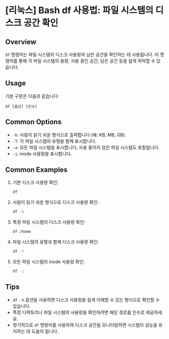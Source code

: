 # [리눅스] Bash df 사용법: 파일 시스템의 디스크 공간 확인

## Overview
`df` 명령어는 파일 시스템의 디스크 사용량과 남은 공간을 확인하는 데 사용됩니다. 이 명령어를 통해 각 파일 시스템의 용량, 사용 중인 공간, 남은 공간 등을 쉽게 파악할 수 있습니다.

## Usage
기본 구문은 다음과 같습니다:
```
df [옵션] [인수]
```

## Common Options
- `-h`: 사람이 읽기 쉬운 형식으로 출력합니다 (예: KB, MB, GB).
- `-T`: 각 파일 시스템의 유형을 함께 표시합니다.
- `-a`: 모든 파일 시스템을 표시합니다, 사용 중이지 않은 파일 시스템도 포함됩니다.
- `-i`: inode 사용량을 표시합니다.

## Common Examples
1. 기본 디스크 사용량 확인:
   ```bash
   df
   ```

2. 사람이 읽기 쉬운 형식으로 디스크 사용량 확인:
   ```bash
   df -h
   ```

3. 특정 파일 시스템의 디스크 사용량 확인:
   ```bash
   df /home
   ```

4. 파일 시스템의 유형과 함께 디스크 사용량 확인:
   ```bash
   df -T
   ```

5. 모든 파일 시스템의 inode 사용량 확인:
   ```bash
   df -i
   ```

## Tips
- `df -h` 옵션을 사용하면 디스크 사용량을 쉽게 이해할 수 있는 형식으로 확인할 수 있습니다.
- 특정 디렉토리나 파일 시스템의 사용량을 확인하려면 해당 경로를 인수로 제공하세요.
- 정기적으로 `df` 명령어를 사용하여 디스크 공간을 모니터링하면 시스템의 성능을 유지하는 데 도움이 됩니다.